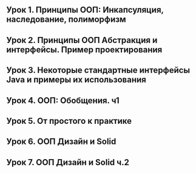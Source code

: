 ## Урок 1. Принципы ООП: Инкапсуляция, наследование, полиморфизм

## Урок 2. Принципы ООП Абстракция и интерфейсы. Пример проектирования

## Урок 3. Некоторые стандартные интерфейсы Java и примеры их использования

## Урок 4. ООП: Обобщения. ч1

## Урок 5. От простого к практике

## Урок 6. ООП Дизайн и Solid 

## Урок 7. ООП Дизайн и Solid ч.2